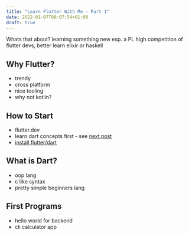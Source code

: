 ```yaml
---
title: "Learn Flutter With Me - Part 1"
date: 2022-01-07T09:07:54+01:00
draft: true
---
```


Whats that about?
learning something new esp. a PL
high competition of flutter devs, better learn elixir or haskell

## Why Flutter?

- trendy
- cross platform
- nice tooling
- why not kotlin?

## How to Start

- flutter.dev
- learn dart concepts first - see [next post](https://mbraunwarth.com/learn-flutter-2)
- [install flutter/dart](https://docs.flutter.dev/get-started/install)

## What is Dart?

- oop lang
- c like syntax
- pretty simple beginners lang

## First Programs

- hello world for backend
- cli calculator app

